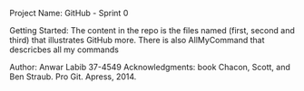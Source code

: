 Project Name: GitHub - Sprint 0

Getting Started: The content in the repo is the files named (first, second and third) that illustrates GitHub more. There is also AllMyCommand that descricbes all my commands

Author: Anwar Labib 37-4549
Acknowledgments: book Chacon, Scott, and Ben Straub. Pro Git. Apress,
2014.

